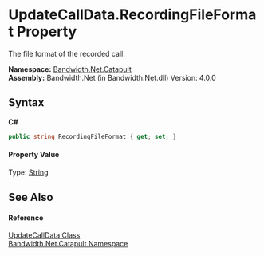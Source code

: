 ﻿# UpdateCallData.RecordingFileFormat Property 
 

The file format of the recorded call.

**Namespace:**&nbsp;<a href ="N_Bandwidth_Net_Catapult.md">Bandwidth.Net.Catapult</a><br />**Assembly:**&nbsp;Bandwidth.Net (in Bandwidth.Net.dll) Version: 4.0.0

## Syntax

**C#**<br />
``` C#
public string RecordingFileFormat { get; set; }
```


#### Property Value
Type: <a href="http://msdn2.microsoft.com/en-us/library/s1wwdcbf" target="_blank">String</a>

## See Also


#### Reference
<a href ="T_Bandwidth_Net_Catapult_UpdateCallData.md">UpdateCallData Class</a><br /><a href ="N_Bandwidth_Net_Catapult.md">Bandwidth.Net.Catapult Namespace</a><br />